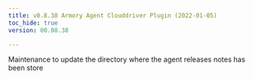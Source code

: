 ```yaml
---
title: v0.8.38 Armory Agent Clouddriver Plugin (2022-01-05)
toc_hide: true
version: 00.08.38

---
```


Maintenance to update the directory where the agent releases notes has been store
